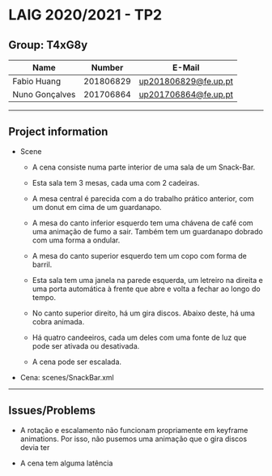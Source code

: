 # LAIG 2020/2021 - TP2

## Group: T4xG8y

| Name             | Number    | E-Mail               |
| ---------------- | --------- | -------------------- |
| Fabio Huang      | 201806829 | up201806829@fe.up.pt |
| Nuno Gonçalves   | 201706864 | up201706864@fe.up.pt |

----
## Project information

- Scene

  - A cena consiste numa parte interior de uma sala de um Snack-Bar.  

  - Esta sala tem 3 mesas, cada uma com 2 cadeiras.

  - A mesa central é parecida com a do trabalho prático anterior, com um donut em cima de um guardanapo. 

  - A mesa do canto inferior esquerdo tem uma chávena de café com uma animação de fumo a sair. Também tem um guardanapo dobrado com uma forma a ondular.

  - A mesa do canto superior esquerdo tem um copo com forma de barril.

  - Esta sala tem uma janela na parede esquerda, um letreiro na direita e uma porta automática à frente que abre e volta a fechar ao longo do tempo.

  - No canto superior direito, há um gira discos. Abaixo deste, há uma cobra animada.

  - Há quatro candeeiros, cada um deles com uma fonte de luz que pode ser ativada ou desativada.

  - A cena pode ser escalada.

- Cena: scenes/SnackBar.xml
----
## Issues/Problems

- A rotação e escalamento não funcionam propriamente em keyframe animations. Por isso, não pusemos uma animação que o gira discos devia ter

- A cena tem alguma latência
